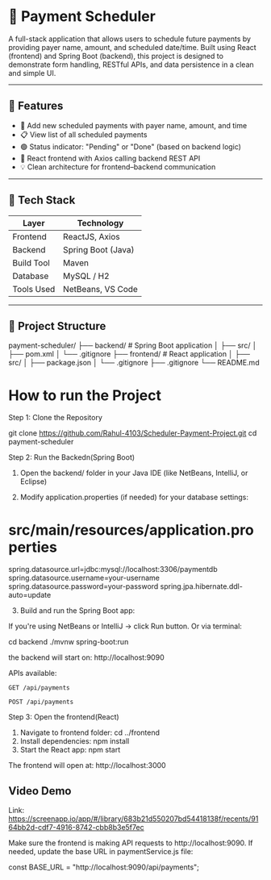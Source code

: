 # 💸 Payment Scheduler

A full-stack application that allows users to schedule future payments by providing payer name, amount, and scheduled date/time. Built using React (frontend) and Spring Boot (backend), this project is designed to demonstrate form handling, RESTful APIs, and data persistence in a clean and simple UI.

---

## 🚀 Features

- 🔐 Add new scheduled payments with payer name, amount, and time
- 📋 View list of all scheduled payments
- 🟢 Status indicator: "Pending" or "Done" (based on backend logic)
- 🔄 React frontend with Axios calling backend REST API
- 💡 Clean architecture for frontend–backend communication

---

## 🧠 Tech Stack

| Layer       | Technology         |
|-------------|--------------------|
| Frontend    | ReactJS, Axios     |
| Backend     | Spring Boot (Java) |
| Build Tool  | Maven              |
| Database    | MySQL / H2         |
| Tools Used  | NetBeans, VS Code  |

---

## 📁 Project Structure

payment-scheduler/
├── backend/ # Spring Boot application
│ ├── src/
│ ├── pom.xml
│ └── .gitignore
├── frontend/ # React application
│ ├── src/
│ ├── package.json
│ └── .gitignore
├── .gitignore
└── README.md

# How to run the Project
Step 1: Clone the Repository


git clone https://github.com/Rahul-4103/Scheduler-Payment-Project.git
cd payment-scheduler

Step 2: Run the Backedn(Spring Boot)

1. Open the backend/ folder in your Java IDE (like NetBeans, IntelliJ, or Eclipse)

2. Modify application.properties (if needed) for your database settings:
# src/main/resources/application.properties
spring.datasource.url=jdbc:mysql://localhost:3306/paymentdb
spring.datasource.username=your-username
spring.datasource.password=your-password
spring.jpa.hibernate.ddl-auto=update

3. 
    Build and run the Spring Boot app:

If you're using NetBeans or IntelliJ → click Run button.
Or via terminal:

cd backend
./mvnw spring-boot:run

the backend will start on: http://localhost:9090

APIs available:

    GET /api/payments

    POST /api/payments

Step 3: Open the frontend(React)
1. Navigate to frontend folder:
   cd ../frontend
2. Install dependencies:
   npm install
3. Start the React app:
   npm start

The frontend will open at: http://localhost:3000


## Video Demo
Link: https://screenapp.io/app/#/library/683b21d550207bd54418138f/recents/9164bb2d-cdf7-4916-8742-cbb8b3e5f7ec

Make sure the frontend is making API requests to http://localhost:9090. If needed, update the base URL in paymentService.js file:

const BASE_URL = "http://localhost:9090/api/payments";
